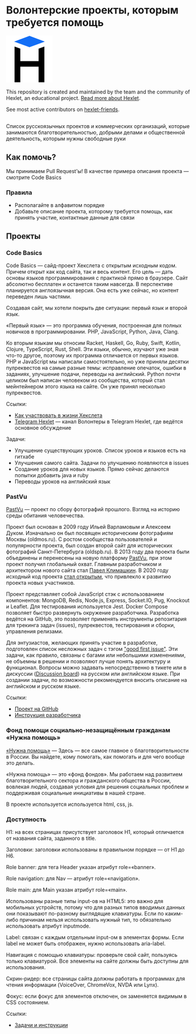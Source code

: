 # Волонтерские проекты, которым требуется помощь

[![Hexlet Ltd. logo](https://raw.githubusercontent.com/Hexlet/assets/master/images/hexlet_logo128.png)](https://hexlet.io/?utm_source=github&utm_medium=link&utm_campaign=ru-projects-for-contributing)

This repository is created and maintained by the team and the community of Hexlet, an educational project. [Read more about Hexlet](https://hexlet.io/?utm_source=github&utm_medium=link&utm_campaign=ru-projects-for-contributing).

See most active contributors on [hexlet-friends](https://friends.hexlet.io/).

##

Список русскоязычных проектов и коммерческих организаций, которые занимаются благотворительностью, добрыми делами и общественной деятельность, которым нужны свободные руки
## Как помочь?

Мы принимаем Pull Request'ы! В качестве примера описания проекта — смотрите Code Basics

### Правила

* Располагайте в алфавитом порядке
* Добавьте описание проекта, которому требуется помощь, как принять участие, контактные данные для связи

## Проекты

### Code Basics

Code Basics — сайд-проект Хекслета с открытым исходным кодом. Причем открыт как код сайта, так и весь контент. Его цель — дать основы языков программирования с практикой прямо в браузере. Сайт абсолютно бесплатен и останется таким навсегда. В перспективе планируется англоязычная версия. Она есть уже сейчас, но контент переведен лишь частями.

Создавая сайт, мы хотели покрыть две ситуации: первый язык и второй язык.

«Первый язык» — это программа обучения, построенная для полных новичков в программировании. PHP, JavaScript, Python, Java, Clang.

Ко вторым языкам мы относим Racket, Haskell, Go, Ruby, Swift, Kotlin, Clojure, TypeScript, Rust, Shell. Эти языки, обычно, изучают уже зная что-то другое, поэтому их программа отличается от первых языков.
PHP и JavaScript мы написали самостоятельно, но уже приняли десятки пулреквестов на самые разные темы: исправление опечаток, ошибки в заданиях, улучшение подачи, переводы на английский. Python почти целиком был написан человеком из сообщества, который стал мейнтейнером этого языка на сайте. Он уже принял несколько пулреквестов.

Ссылки:

* [Как участвовать в жизни Хекслета](https://guides.hexlet.io/how-to-be-a-helpful-for-the-hexlet-community)
* [Telegram Hexlet](https://t.me/hexletcommunity/12) — канал Волонтеры в Telegram Hexlet, где ведётся основное обсуждение

Задачи:

* Улучшение существующих уроков. Список уроков и языков есть на гитхабе
* Улучшения самого сайта. Задачи по улучшению появляются в issues
* Создание уроков для новых языков. Прямо сейчас делаются попытки добавить java и ruby
* Переводы уроков на английский язык

### PastVu

[PastVu](https://pastvu.com/) — проект по сбору фотографий прошлого. Взгляд на историю среды обитания человечества.

Проект был основан в 2009 году Ильей Варламовым и Алексеем Дуком. Изначально он был посвящен историческим фотографиям Москвы (oldmos.ru). С ростом сообщества пользователей и популярности проекта, был создан второй сайт для исторических фотографий Санкт-Петербурга (oldspb.ru). В 2013 году два проекта были объединены и перенесены на новую платформу [PastVu](https://pastvu.com/), при этом проект получил глобальный охват. Главным разработчиком и архитектором нового сайта стал [Павел Климашкин](https://github.com/klimashkin). В 2020 году исходный код проекта [стал открытым](https://pastvu.com/news/149), что привлекло к развитию проекта новых участников.

Проект предcтавляет собой JavaScript стэк с использованием компонентов: MongoDB, Redis, Node.js, Express, Socket.IO, Pug, Knockout и Leaflet. Для тестирования используется Jest. Docker Compose позволяет быстро развернуть окружение разработчика. Разработка ведётся на GitHub, это позволяет применять инструменты репозитария для трекинга задач (issues), пулреквестов, тестирования и сборки, управления релизами.

Для энтузиастов, желающих принять участие в разработке, подготовлен список несложных задач с тэгом ["good first issue"](https://github.com/PastVu/pastvu/issues?q=is%3Aissue+is%3Aopen+label%3A%22good+first+issue%22). Эти задачи, как правило, связаны с багами или небольшими изменениями, не объемны в решении и позволяют лучше понять архитектуру и функционал. Вопросы можно задавать непосредственно в тикете или в дискуссии ([Discussion board](https://github.com/PastVu/pastvu/discussions)) на русском или английском языке. При создании задачи, по возможности рекомендуется вносить описание на английском и русском языке.

Ссылки:
* [Проект на GitHub](https://github.com/PastVu/pastvu)
* [Инструкция разработчика](https://github.com/PastVu/pastvu/blob/master/CONTRIBUTING.md)

### Фонд помощи социально-незащищённым гражданам «Нужна помощь»

[«Нужна помощь»](https://nuzhnapomosh.ru/) — Здесь — все самое главное о благотворительности в России. Вы найдете, кому помогать, как помогать и для чего вообще это делать.

«Нужна помощь» — это «фонд фондов». Мы работаем над развитием благотворительного сектора и гражданского общества в России, вовлекая людей, создавая условия для решения социальных проблем и поддерживая социальные инициативы в нашей стране.

В проекте используется используется html, css, js. 

### Доступность
H1: на всех страницах присутствует заголовок H1, который отличается от названия сайта, заданного в title.

Заголовки: заголовки использованы в правильном порядке — от H1 до H6.

Role banner: для тега Header указан атрибут role=«banner».

Role navigation: для Nav — атрибут role=«navigation».

Role main: для Main указан атрибут role=«main».

Использованы разные типы input-ов на HTML5: это важно для мобильных устройств, потому что для разных типов вводимых данных они показывают по-разному выглядящие клавиатуры. Если по каким-либо причинам нельзя использовать нужный тип, то обязательно использовать атрибут inputmode.

Label: связан с каждым отдельным input-ом в элементах формы. Если label не может быть отображен, нужно использовать aria-label.

Навигация с помощью клавиатуры: проверьте свой сайт, пользуясь только клавиатурой. Все элементы на сайте должны быть доступны для использования.

Скрин-ридер: все страницы сайта должны работать в программах для чтения информации (VoiceOver, ChromeVox, NVDA или Lynx).

Фокус: если фокус для элементов отключен, он заменяется видимым в CSS состоянием.


Ссылки:
* [Задачи и инструкции](https://docs.google.com/document/d/1ayvTTxCr4ArD8E9E0e3kixmtA8K5uhfPiBr4wECo6v8/edit#)
